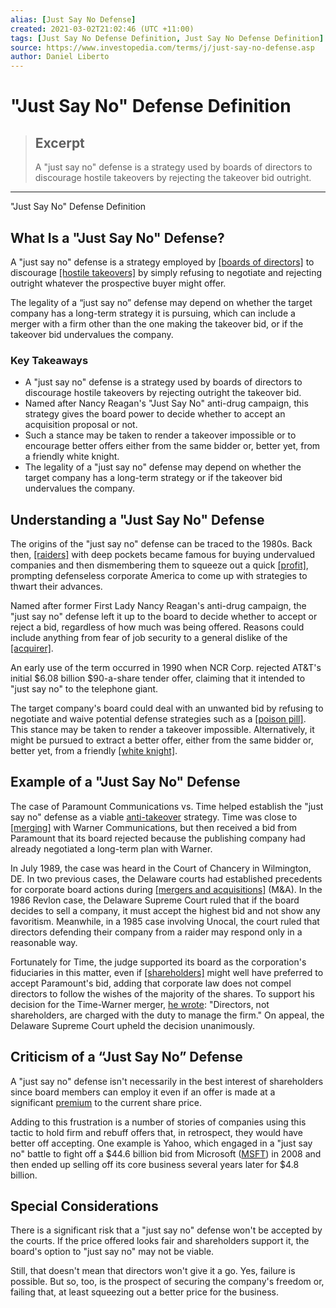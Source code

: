 ```yaml
---
alias: [Just Say No Defense]
created: 2021-03-02T21:02:46 (UTC +11:00)
tags: [Just Say No Defense Definition, Just Say No Defense Definition]
source: https://www.investopedia.com/terms/j/just-say-no-defense.asp
author: Daniel Liberto
---
```


# "Just Say No" Defense Definition

> ## Excerpt
> A "just say no" defense is a strategy used by boards of directors to discourage hostile takeovers by rejecting the takeover bid outright.

---

"Just Say No" Defense Definition
## What Is a "Just Say No" Defense?

A "just say no" defense is a strategy employed by [[boards of directors]](https://www.investopedia.com/terms/b/boardofdirectors.asp) to discourage [[hostile takeovers]](https://www.investopedia.com/terms/h/hostiletakeover.asp) by simply refusing to negotiate and rejecting outright whatever the prospective buyer might offer.

The legality of a “just say no” defense may depend on whether the target company has a long-term strategy it is pursuing, which can include a merger with a firm other than the one making the takeover bid, or if the takeover bid undervalues the company.

### Key Takeaways

-   A "just say no" defense is a strategy used by boards of directors to discourage hostile takeovers by rejecting outright the takeover bid.
-   Named after Nancy Reagan's "Just Say No" anti-drug campaign, this strategy gives the board power to decide whether to accept an acquisition proposal or not.
-   Such a stance may be taken to render a takeover impossible or to encourage better offers either from the same bidder or, better yet, from a friendly white knight.
-   The legality of a "just say no" defense may depend on whether the target company has a long-term strategy or if the takeover bid undervalues the company.

## Understanding a "Just Say No" Defense

The origins of the "just say no" defense can be traced to the 1980s. Back then, [[raiders]](https://www.investopedia.com/terms/r/raider.asp) with deep pockets became famous for buying undervalued companies and then dismembering them to squeeze out a quick [[profit]](https://www.investopedia.com/terms/p/profit.asp), prompting defenseless corporate America to come up with strategies to thwart their advances.

Named after former First Lady Nancy Reagan's anti-drug campaign, the "just say no" defense left it up to the board to decide whether to accept or reject a bid, regardless of how much was being offered. Reasons could include anything from fear of job security to a general dislike of the [[acquirer]](https://www.investopedia.com/terms/a/acquirer.asp).

An early use of the term occurred in 1990 when NCR Corp. rejected AT&T's initial $6.08 billion $90-a-share tender offer, claiming that it intended to "just say no" to the telephone giant.

The target company's board could deal with an unwanted bid by refusing to negotiate and waive potential defense strategies such as a [[poison pill]](https://www.investopedia.com/video/play/poison-pill/). This stance may be taken to render a takeover impossible. Alternatively, it might be pursued to extract a better offer, either from the same bidder or, better yet, from a friendly [[white knight]](https://www.investopedia.com/terms/w/whiteknight.asp). 

## Example of a "Just Say No" Defense

The case of Paramount Communications vs. Time helped establish the "just say no" defense as a viable [anti-takeover](https://www.investopedia.com/terms/a/anti-takeovermeasure.asp) strategy. Time was close to [[merging]](https://www.investopedia.com/terms/m/merger.asp) with Warner Communications, but then received a bid from Paramount that its board rejected because the publishing company had already negotiated a long-term plan with Warner.

In July 1989, the case was heard in the Court of Chancery in Wilmington, DE. In two previous cases, the Delaware courts had established precedents for corporate board actions during [[mergers and acquisitions]](https://www.investopedia.com/terms/m/mergersandacquisitions.asp) (M&A). In the 1986 Revlon case, the Delaware Supreme Court ruled that if the board decides to sell a company, it must accept the highest bid and not show any favoritism. Meanwhile, in a 1985 case involving Unocal, the court ruled that directors defending their company from a raider may respond only in a reasonable way.

Fortunately for Time, the judge supported its board as the corporation's fiduciaries in this matter, even if [[shareholders]](https://www.investopedia.com/terms/s/shareholder.asp) might well have preferred to accept Paramount's bid, adding that corporate law does not compel directors to follow the wishes of the majority of the shares. To support his decision for the Time-Warner merger, [he wrote](http://fortune.com/2012/11/21/the-inside-story-of-time-warner/): "Directors, not shareholders, are charged with the duty to manage the firm." On appeal, the Delaware Supreme Court upheld the decision unanimously.

## Criticism of a “Just Say No” Defense

A "just say no" defense isn't necessarily in the best interest of shareholders since board members can employ it even if an offer is made at a significant [premium](https://www.investopedia.com/terms/a/at-a-premium.asp) to the current share price.

Adding to this frustration is a number of stories of companies using this tactic to hold firm and rebuff offers that, in retrospect, they would have better off accepting. One example is Yahoo, which engaged in a "just say no" battle to fight off a $44.6 billion bid from Microsoft ([MSFT](https://www.investopedia.com/markets/quote?tvwidgetsymbol=msft)) in 2008 and then ended up selling off its core business several years later for $4.8 billion.

## Special Considerations

There is a significant risk that a "just say no" defense won't be accepted by the courts. If the price offered looks fair and shareholders support it, the board's option to "just say no" may not be viable.

Still, that doesn't mean that directors won't give it a go. Yes, failure is possible. But so, too, is the prospect of securing the company's freedom or, failing that, at least squeezing out a better price for the business.

